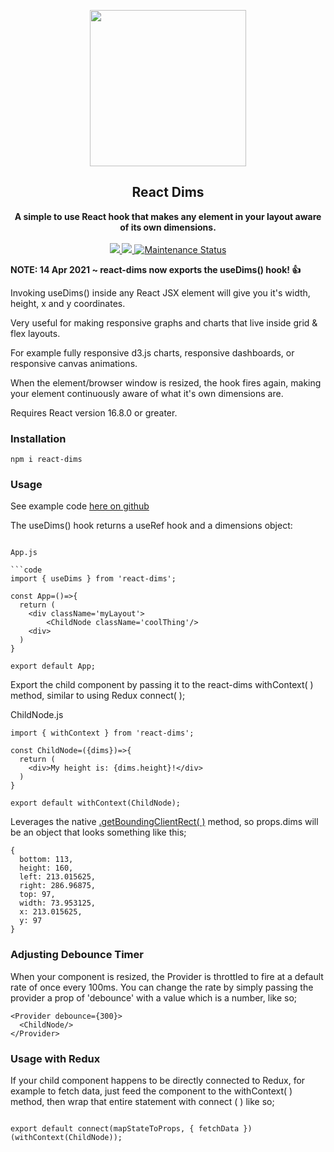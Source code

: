 <p align="center"><img src="https://user-images.githubusercontent.com/16183533/64230129-459f6f80-cf2f-11e9-8cda-fe1569227458.png" width=250></p>
<h2 align="center">React Dims</h2>
<p align="center">
<strong>
A simple to use React hook that makes any element in your layout aware of its own dimensions.
</strong>
<br><br>

<!-- downloads per week-->
<a href="https://npmjs.com/package/react-dims">
  <img src="https://img.shields.io/npm/dw/react-dims.svg"/>
</a>

<!-- npm version -->
<a href="https://npmjs.com/package/react-dims">
  <img src="https://img.shields.io/npm/v/react-dims.svg"/>
</a>

<!-- maintenance statuss-->
<a href="https://github.com/DavidODonovan/react-dims#maintenance-status">
  <img alt="Maintenance Status" src="https://img.shields.io/badge/maintenance-active-green.svg"/>
</a>

</p>

<p>
<strong>NOTE: 14 Apr 2021 ~ react-dims now exports the useDims() hook! 👍</strong>
</p>

<p>
Invoking useDims() inside any React JSX element will give you it's width, height, x and y coordinates.
</p>
<p>
Very useful for making responsive graphs and charts that live inside grid & flex layouts.  
</p>

<p>
For example fully responsive d3.js charts, responsive dashboards, or responsive canvas animations.
</p>

<p>
When the element/browser window is resized, the hook fires again, making your element continuously aware of what it's own dimensions are.
</p>

<p>
Requires React version 16.8.0 or greater.
</p>

### Installation

```code
npm i react-dims
```
### Usage
See example code [here on github ](https://github.com/DavidODonovan/react-dims/tree/master/examples)

The useDims() hook returns a useRef hook and a dimensions object:
```

App.js

```code
import { useDims } from 'react-dims';

const App=()=>{
  return (
    <div className='myLayout'>
        <ChildNode className='coolThing'/>
    <div>
  )
}

export default App;
```

Export the child component by passing it to the react-dims withContext( ) method, similar to using Redux connect( );

ChildNode.js

```code
import { withContext } from 'react-dims';

const ChildNode=({dims})=>{  
  return (
    <div>My height is: {dims.height}!</div>
  )
}

export default withContext(ChildNode);
```

Leverages the native [.getBoundingClientRect(  )](https://developer.mozilla.org/en-US/docs/Web/API/Element/getBoundingClientRect) method, so props.dims will be an object that looks something like this;

```code
{
  bottom: 113,
  height: 160,
  left: 213.015625,
  right: 286.96875,
  top: 97,
  width: 73.953125,
  x: 213.015625,
  y: 97
}
```

### Adjusting Debounce Timer

When your component is resized, the Provider is throttled to fire at a default rate of once every 100ms. You can change the rate by simply passing the provider a prop of 'debounce' with a value which is a number, like so;

```code
<Provider debounce={300}>
  <ChildNode/>
</Provider>
```

### Usage with Redux

If your child component happens to be directly connected to Redux, for example to fetch data, just feed the component to the withContext( ) method, then wrap that entire statement with connect ( ) like so;

```code

export default connect(mapStateToProps, { fetchData })(withContext(ChildNode));

```
